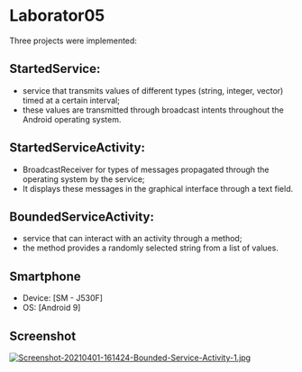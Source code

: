 # Laborator05

Three projects were implemented:
## StartedService: 
- service that transmits values of different types (string, integer, vector) timed at a certain interval;
- these values are transmitted through broadcast intents throughout the Android operating system.

## StartedServiceActivity:
- BroadcastReceiver for types of messages propagated through the operating system by the service;
- It displays these messages in the graphical interface through a text field.

## BoundedServiceActivity:
- service that can interact with an activity through a method;
- the method provides a randomly selected string from a list of values.

## Smartphone
 - Device: [SM - J530F]
 - OS: [Android 9]

## Screenshot
[![Screenshot-20210401-161424-Bounded-Service-Activity-1.jpg](https://i.postimg.cc/T1n7YK3z/Screenshot-20210401-161424-Bounded-Service-Activity-1.jpg)](https://postimg.cc/QKxkfx5m)

